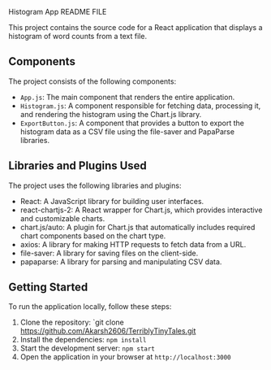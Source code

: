 Histogram App README FILE

This project contains the source code for a React application that displays a histogram of word counts from a text file.

## Components

The project consists of the following components:

- `App.js`: The main component that renders the entire application.
- `Histogram.js`: A component responsible for fetching data, processing it, and rendering the histogram using the Chart.js library.
- `ExportButton.js`: A component that provides a button to export the histogram data as a CSV file using the file-saver and PapaParse libraries.

## Libraries and Plugins Used

The project uses the following libraries and plugins:

- React: A JavaScript library for building user interfaces.
- react-chartjs-2: A React wrapper for Chart.js, which provides interactive and customizable charts.
- chart.js/auto: A plugin for Chart.js that automatically includes required chart components based on the chart type.
- axios: A library for making HTTP requests to fetch data from a URL.
- file-saver: A library for saving files on the client-side.
- papaparse: A library for parsing and manipulating CSV data.

## Getting Started

To run the application locally, follow these steps:

1. Clone the repository: `git clone https://github.com/Akarsh2606/TerriblyTinyTales.git
2. Install the dependencies: `npm install`
3. Start the development server: `npm start`
4. Open the application in your browser at `http://localhost:3000`
